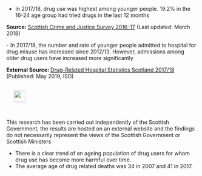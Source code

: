 -   In 2017/18, drug use was highest among younger people. 19.2% in the
    16-24 age group had tried drugs in the last 12 months

<!--html_preserve-->
<p>
<strong>Source:
</strong><a target="_blank" href="http://www.gov.scot/Topics/Statistics/Browse/Crime-Justice/crime-and-justice-survey/publications/2016-17publication">Scottish
Crime and Justice Survey 2016-17</a> (Last updated: March 2018)
</p>
<!--/html_preserve-->
-   In 2017/18, the number and rate of younger people admitted to
    hospital for drug misuse has increased since 2012/13. However,
    admissions among older drug users have increased more significantly

<!--html_preserve-->
<p>
<strong>External Source:
</strong><a target="_blank" href="https://www.isdscotland.org/Health-Topics/Drugs-and-Alcohol-Misuse/Publications/2019-05-28/2019-05-28-DRHS-Report.pdf?6191653014">Drug-Related
Hospital Statistics Scotland 2017/18</a> (Published: May 2019, ISD)<br/>
<img src='icons/infoBlue.svg' width='30' height='30' style='margin:30px 20px'/>

<p>
This research has been carried out independently of the Scottish
Government, the results are hosted on an external website and the
findings do not necessarily represent the views of the Scottish
Government or Scottish Ministers
</p>

<!--/html_preserve-->
-   There is a clear trend of an ageing population of drug users for
    whom drug use has become more harmful over time.
-   The average age of drug related deaths was 34 in 2007 and 41
    in 2017.
